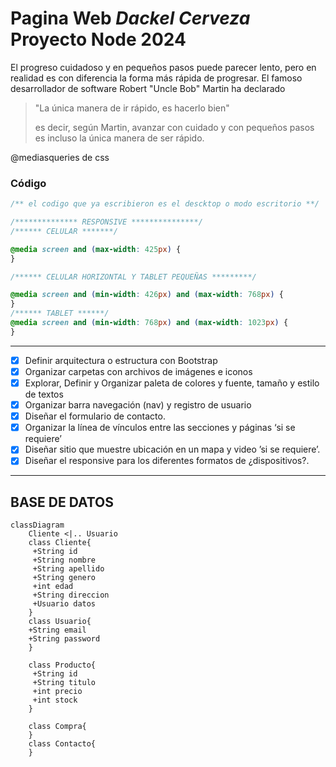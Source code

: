 # Pagina Web _Dackel Cerveza_ **Proyecto Node 2024**

El progreso cuidadoso y en pequeños pasos puede parecer lento, pero en realidad es con diferencia la forma más rápida de progresar. El famoso desarrollador de software Robert "Uncle Bob" Martin ha declarado

> "La única manera de ir rápido, es hacerlo bien"
>
> es decir, según Martin, avanzar con cuidado y con pequeños pasos es incluso la única manera de ser rápido.

@mediasqueries de css

### Código

```css
/** el codigo que ya escribieron es el descktop o modo escritorio **/

/************** RESPONSIVE ***************/
/****** CELULAR *******/

@media screen and (max-width: 425px) {
}

/****** CELULAR HORIZONTAL Y TABLET PEQUEÑAS *********/

@media screen and (min-width: 426px) and (max-width: 768px) {
}
/****** TABLET ******/
@media screen and (min-width: 768px) and (max-width: 1023px) {
}
```

---

- [x] Definir arquitectura o estructura con Bootstrap
- [x] Organizar carpetas con archivos de imágenes e iconos
- [x] Explorar, Definir y Organizar paleta de colores y fuente, tamaño y estilo de textos
- [x] Organizar barra navegación (nav) y registro de usuario
- [x] Diseñar el formulario de contacto.
- [x] Organizar la línea de vínculos entre las secciones y páginas ‘si se requiere’
- [x] Diseñar sitio que muestre ubicación en un mapa y video ’si se requiere’.
- [x] Diseñar el responsive para los diferentes formatos de ¿dispositivos?.

---

## BASE DE DATOS

```mermaid
classDiagram
    Cliente <|.. Usuario
    class Cliente{
     +String id
     +String nombre
     +String apellido
     +String genero
     +int edad
     +String direccion
     +Usuario datos
    }
    class Usuario{
    +String email
    +String password
    }

    class Producto{
     +String id
     +String titulo
     +int precio
     +int stock
    }

    class Compra{
    }
    class Contacto{
    }
```

